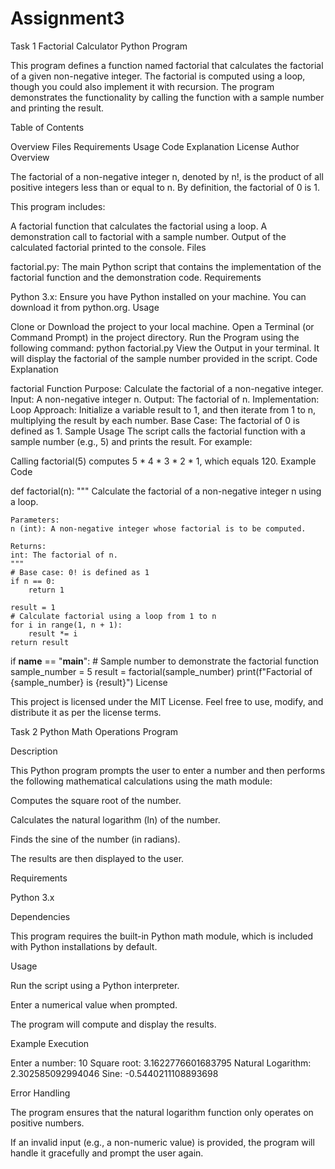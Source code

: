 # Assignment3
Task 1
Factorial Calculator Python Program

This program defines a function named factorial that calculates the factorial of a given non-negative integer. The factorial is computed using a loop, though you could also implement it with recursion. The program demonstrates the functionality by calling the function with a sample number and printing the result.

Table of Contents

Overview
Files
Requirements
Usage
Code Explanation
License
Author
Overview

The factorial of a non-negative integer n, denoted by n!, is the product of all positive integers less than or equal to n. By definition, the factorial of 0 is 1.

This program includes:

A factorial function that calculates the factorial using a loop.
A demonstration call to factorial with a sample number.
Output of the calculated factorial printed to the console.
Files

factorial.py: The main Python script that contains the implementation of the factorial function and the demonstration code.
Requirements

Python 3.x: Ensure you have Python installed on your machine. You can download it from python.org.
Usage

Clone or Download the project to your local machine.
Open a Terminal (or Command Prompt) in the project directory.
Run the Program using the following command:
python factorial.py
View the Output in your terminal. It will display the factorial of the sample number provided in the script.
Code Explanation

factorial Function
Purpose: Calculate the factorial of a non-negative integer.
Input: A non-negative integer n.
Output: The factorial of n.
Implementation:
Loop Approach: Initialize a variable result to 1, and then iterate from 1 to n, multiplying the result by each number.
Base Case: The factorial of 0 is defined as 1.
Sample Usage
The script calls the factorial function with a sample number (e.g., 5) and prints the result. For example:

Calling factorial(5) computes 5 * 4 * 3 * 2 * 1, which equals 120.
Example Code

def factorial(n):
    """
    Calculate the factorial of a non-negative integer n using a loop.
    
    Parameters:
    n (int): A non-negative integer whose factorial is to be computed.
    
    Returns:
    int: The factorial of n.
    """
    # Base case: 0! is defined as 1
    if n == 0:
        return 1

    result = 1
    # Calculate factorial using a loop from 1 to n
    for i in range(1, n + 1):
        result *= i
    return result

if __name__ == "__main__":
    # Sample number to demonstrate the factorial function
    sample_number = 5
    result = factorial(sample_number)
    print(f"Factorial of {sample_number} is {result}")
License

This project is licensed under the MIT License. Feel free to use, modify, and distribute it as per the license terms.

Task 2
Python Math Operations Program

Description

This Python program prompts the user to enter a number and then performs the following mathematical calculations using the math module:

Computes the square root of the number.

Calculates the natural logarithm (ln) of the number.

Finds the sine of the number (in radians).

The results are then displayed to the user.

Requirements

Python 3.x

Dependencies

This program requires the built-in Python math module, which is included with Python installations by default.

Usage

Run the script using a Python interpreter.

Enter a numerical value when prompted.

The program will compute and display the results.

Example Execution

Enter a number: 10
Square root: 3.1622776601683795
Natural Logarithm: 2.302585092994046
Sine: -0.5440211108893698

Error Handling

The program ensures that the natural logarithm function only operates on positive numbers.

If an invalid input (e.g., a non-numeric value) is provided, the program will handle it gracefully and prompt the user again.


